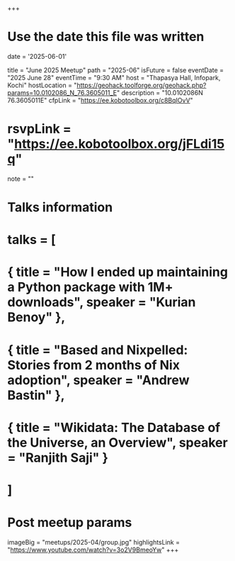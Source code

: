 +++
# Use the date this file was written
date = '2025-06-01'

title = "June 2025 Meetup"
path = "2025-06"
isFuture = false
eventDate = "2025 June 28"
eventTime = "9:30 AM"
host = "Thapasya Hall, Infopark, Kochi"
hostLocation = "https://geohack.toolforge.org/geohack.php?params=10.0102086_N_76.3605011_E"
description = "10.0102086N 76.3605011E"
cfpLink = "https://ee.kobotoolbox.org/c8BqIOvV"
# rsvpLink = "https://ee.kobotoolbox.org/jFLdi15q"
note = ""

# Talks information 
# talks = [
#   { title = "How I ended up maintaining a Python package with 1M+ downloads", speaker = "Kurian Benoy" },
#   { title = "Based and Nixpelled: Stories from 2 months of Nix adoption", speaker = "Andrew Bastin" },
#   { title = "Wikidata: The Database of the Universe, an Overview", speaker = "Ranjith Saji" }
# ]

# Post meetup params
imageBig = "meetups/2025-04/group.jpg"
highlightsLink = "https://www.youtube.com/watch?v=3o2V9BmeoYw"
+++

<!-- 
![Group picture](/images/meetups/2025-04/group.jpg)

Group picture -->

